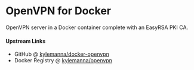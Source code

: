# OpenVPN for Docker

OpenVPN server in a Docker container complete with an EasyRSA PKI CA.

#### Upstream Links

* GitHub @ [kylemanna/docker-openvpn](https://github.com/kylemanna/docker-openvpn)
* Docker Registry @ [kylemanna/openvpn](https://registry.hub.docker.com/u/kylemanna/openvpn)
